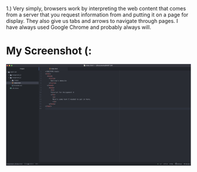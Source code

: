 1.) Very simply, browsers work by interpreting the web content that comes from a server that you request information from and putting it on a page for display. They also give us tabs and arrows to navigate through pages. I have always used Google Chrome and probably always will.


# My Screenshot (:
![My screenshot](./images/assignment4_screenshot.png)
